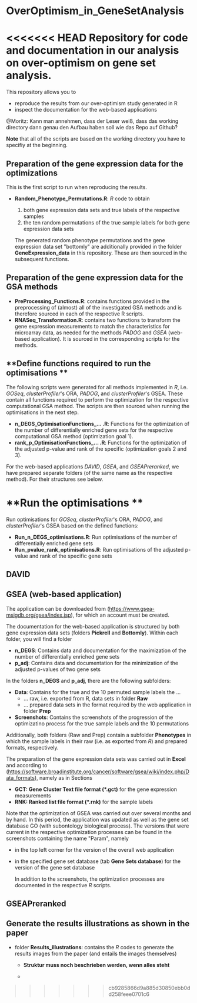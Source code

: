 # OverOptimism_in_GeneSetAnalysis
<<<<<<< HEAD
Repository for code and documentation in our analysis on over-optimism on gene set analysis.
=======
This repository allows you to 
- reproduce the results from our over-optimism study generated in R 
- inspect the documentation for the web-based applications

@Moritz: Kann man annehmen, dass der Leser weiß, dass das working directory dann genau den Aufbau haben soll wie das Repo auf Github?

**Note** that all of the scripts are based on the working directory you have to specifiy at the beginning.

## **Preparation of the gene expression data for the optimizations**

This is the first script to run when reproducing the results.

- **Random_Phenotype_Permutations.R**: *R* code to obtain
  1. both gene expression data sets and true labels of the respective samples 
  2. the ten random permutations of the true sample labels for both gene expression data sets
  
  The generated random phenotype permutations and the gene expression data set "bottomly" are additionally provided in the folder **GeneExpression_data** in this repository. These are then sourced in the subsequent functions. 
 
## **Preparation of the gene expression data for the GSA methods**

 - **PreProcessing_Functions.R**: contains functions provided in the preprocessing of (almost) all of the investigated GSA methods and is therefore sourced in each of the respective R scripts.
 - **RNASeq_Transformation.R**: contains two functions to transform the gene expression measurements to match the characteristics for microarray data, as needed for the methods *PADOG* and *GSEA* (web-based application). It is sourced in the corresponding scripts for the methods.
 
## **Define functions required to run the optimisations **
The following scripts were generated for all methods implemented in *R*, i.e. *GOSeq*, *clusterProfiler*'s ORA, *PADOG*, and *clusterProfiler*'s GSEA. These contain all functions required to perform the optimization for the respective computational GSA method. The scripts are then sourced when running the optimisations in the next step. 
  
- **n_DEGS_OptimisationFunctions_... .R**: Functions for the optimization of the number of differentially enriched gene sets for the respective computational GSA method (optimization goal 1).
- **rank_p_OptimisationFunctions_... .R**: Functions for the optimization of the adjusted p-value and rank of the specific (optimization goals 2 and 3).

For the web-based applications *DAVID*, *GSEA*, and *GSEAPreranked*, we have prepared separate folders (of the same name as the respective method). For their structures see below. 

# **Run the optimisations **
Run optimisations for *GOSeq*, *clusterProfiler*'s ORA, *PADOG*, and *clusterProfiler*'s GSEA based on the defined functions: 

- **Run_n_DEGS_optimisations.R**: Run optimisations of the number of differentially enriched gene sets
- **Run_pvalue_rank_optimisations.R**: Run optimisations of the adjusted p-value and rank of the specific gene sets


## **DAVID**


## **GSEA (web-based application)**

The application can be downloaded from (https://www.gsea-msigdb.org/gsea/index.jsp), for which an account must be created.

The documentation for the web-based application is structured by both gene expression data sets (folders **Pickrell** and **Bottomly**). Within each folder, you will find a folder 
- **n_DEGS**: Contains data and documentation for the maximization of the number of differentially enriched gene sets
- **p_adj**: Contains data and documentation for the minimization of the adjusted p-values of two gene sets 

In the folders **n_DEGS** and **p_adj**, there are the following subfolders: 
- **Data**: Contains for the true and the 10 permuted sample labels the ...
  - ... raw, i.e. exported from R, data sets in folder **Raw**
  - ... prepared data sets in the format required by the web application in folder **Prep**
- **Screenshots**: Contains the screenshots of the progression of the optimizatino process for the true sample labels and the 10 permutations 

Additionally, both folders (Raw and Prep) contain a subfolder **Phenotypes** in which the sample labels in their raw (i.e. as exported from *R*) and prepared formats, respectively. 

The preparation of the gene expression data sets was carried out in **Excel** and according to (https://software.broadinstitute.org/cancer/software/gsea/wiki/index.php/Data_formats), namely as in Sections 
 - **GCT: Gene Cluster Text file format (*.gct)** for the gene expression measurements
 - **RNK: Ranked list file format (*.rnk)** for the sample labels

Note that the optimization of GSEA was carried out over several months and by hand. In this period, the application was updated as well as the gene set database GO (with subontology biological process). The versions that were current in the respective optimization processes can be found in the screenshots containing the name "Param", namely 
- in the top left corner for the version of the overall web application
- in the specified gene set database (tab **Gene Sets database**) for the version of the gene set database

  In addition to the screenshots, the optimization processes are documented in the respective *R* scripts. 


## **GSEAPreranked**


## **Generate the results illustrations as shown in the paper**
- folder **Results_illustrations**: contains the *R* codes to generate the results images from the paper (and entails the images themselves)
    - **Struktur muss noch beschrieben werden, wenn alles steht**
 
    - 






>>>>>>> cb9285866d9a885d30850ebb0dd258feee0701c6


